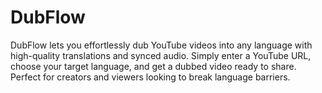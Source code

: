 # DubFlow
DubFlow lets you effortlessly dub YouTube videos into any language with high-quality translations and synced audio. Simply enter a YouTube URL, choose your target language, and get a dubbed video ready to share. Perfect for creators and viewers looking to break language barriers.
